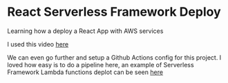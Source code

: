 # React Serverless Framework Deploy

Learning how a deploy a React App with AWS services

I used this video [here](https://www.youtube.com/watch?v=sMZm8HASKlM)

We can even go further and setup a Github Actions config for this project. I loved how easy is to do a pipeline here, an example of Serverless Framework Lambda functions deplot can be seen [here](https://github.com/jhonpedro/sls-gh-actions)
